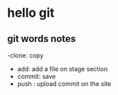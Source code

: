 # hello git

## git words notes

-clone: copy
- add: add a file on stage section
- commit: save
- push : upload commit on the site




